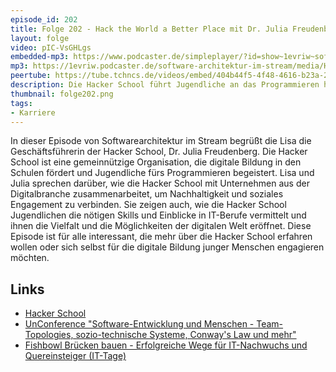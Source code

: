 ```yaml
---
episode_id: 202
title: Folge 202 - Hack the World a Better Place mit Dr. Julia Freudenberg
layout: folge
video: pIC-VsGHLgs
embedded-mp3: https://www.podcaster.de/simpleplayer/?id=show~1evriw~software-architektur-im-stream~pod-e554005ccf6be74f7105a8986d&v=1707494104
mp3: https://1evriw.podcaster.de/software-architektur-im-stream/media/Hack_the_World_a_Better_Place.mp3
peertube: https://tube.tchncs.de/videos/embed/404b44f5-4f48-4616-b23a-2749761310bd
description: Die Hacker School führt Jugendliche an das Programmieren heran. Lisa Schäfer spricht mir der Geschäftsführerin Dr. Julia Freudenberg.
thumbnail: folge202.png
tags:
- Karriere
---
```


In dieser Episode von Softwarearchitektur im Stream begrüßt die Lisa
die Geschäftsführerin der Hacker School, Dr. Julia Freudenberg. Die
Hacker School ist eine gemeinnützige Organisation, die digitale
Bildung in den Schulen fördert und Jugendliche fürs Programmieren
begeistert. Lisa und Julia sprechen darüber, wie die Hacker School mit
Unternehmen aus der Digitalbranche zusammenarbeitet, um Nachhaltigkeit
und soziales Engagement zu verbinden. Sie zeigen auch, wie die Hacker
School Jugendlichen die nötigen Skills und Einblicke in IT-Berufe
vermittelt und ihnen die Vielfalt und die Möglichkeiten der digitalen
Welt eröffnet. Diese Episode ist für alle interessant, die mehr über
die Hacker School erfahren wollen oder sich selbst für die digitale
Bildung junger Menschen engagieren möchten.


## Links

* [Hacker School](https://hacker-school.de/)
* [UnConference "Software-Entwicklung und Menschen - Team-Topologies, sozio-technische Systeme, Conway's Law und mehr"](https://zoom.us/meeting/register/tJAlfumqqjgrG9RWxY3BTEiqJ0p_h6c4VUGz#/registration)
* [Fishbowl  Brücken bauen - Erfolgreiche Wege für IT-Nachwuchs und Quereinsteiger (IT-Tage)](/2023/12/13/folge192.html)
